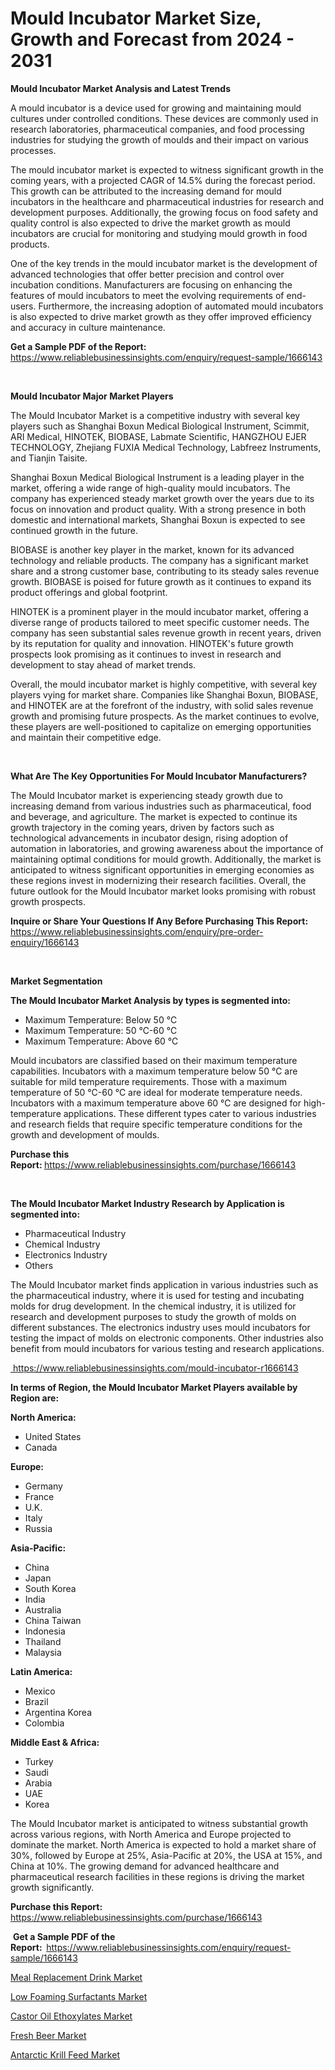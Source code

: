 <p><h1>Mould Incubator Market Size, Growth and Forecast from 2024 - 2031</h1></p><p><strong>Mould Incubator Market Analysis and Latest Trends</strong></p>
<p><p>A mould incubator is a device used for growing and maintaining mould cultures under controlled conditions. These devices are commonly used in research laboratories, pharmaceutical companies, and food processing industries for studying the growth of moulds and their impact on various processes.</p><p>The mould incubator market is expected to witness significant growth in the coming years, with a projected CAGR of 14.5% during the forecast period. This growth can be attributed to the increasing demand for mould incubators in the healthcare and pharmaceutical industries for research and development purposes. Additionally, the growing focus on food safety and quality control is also expected to drive the market growth as mould incubators are crucial for monitoring and studying mould growth in food products.</p><p>One of the key trends in the mould incubator market is the development of advanced technologies that offer better precision and control over incubation conditions. Manufacturers are focusing on enhancing the features of mould incubators to meet the evolving requirements of end-users. Furthermore, the increasing adoption of automated mould incubators is also expected to drive market growth as they offer improved efficiency and accuracy in culture maintenance.</p></p>
<p><strong>Get a Sample PDF of the Report:&nbsp;</strong> <a href="https://www.reliablebusinessinsights.com/enquiry/request-sample/1666143">https://www.reliablebusinessinsights.com/enquiry/request-sample/1666143</a></p>
<p>&nbsp;</p>
<p><strong>Mould Incubator Major Market Players</strong></p>
<p><p>The Mould Incubator Market is a competitive industry with several key players such as Shanghai Boxun Medical Biological Instrument, Scimmit, ARI Medical, HINOTEK, BIOBASE, Labmate Scientific, HANGZHOU EJER TECHNOLOGY, Zhejiang FUXIA Medical Technology, Labfreez Instruments, and Tianjin Taisite. </p><p>Shanghai Boxun Medical Biological Instrument is a leading player in the market, offering a wide range of high-quality mould incubators. The company has experienced steady market growth over the years due to its focus on innovation and product quality. With a strong presence in both domestic and international markets, Shanghai Boxun is expected to see continued growth in the future.</p><p>BIOBASE is another key player in the market, known for its advanced technology and reliable products. The company has a significant market share and a strong customer base, contributing to its steady sales revenue growth. BIOBASE is poised for future growth as it continues to expand its product offerings and global footprint.</p><p>HINOTEK is a prominent player in the mould incubator market, offering a diverse range of products tailored to meet specific customer needs. The company has seen substantial sales revenue growth in recent years, driven by its reputation for quality and innovation. HINOTEK's future growth prospects look promising as it continues to invest in research and development to stay ahead of market trends.</p><p>Overall, the mould incubator market is highly competitive, with several key players vying for market share. Companies like Shanghai Boxun, BIOBASE, and HINOTEK are at the forefront of the industry, with solid sales revenue growth and promising future prospects. As the market continues to evolve, these players are well-positioned to capitalize on emerging opportunities and maintain their competitive edge.</p></p>
<p>&nbsp;</p>
<p><strong>What Are The Key Opportunities For Mould Incubator Manufacturers?</strong></p>
<p><p>The Mould Incubator market is experiencing steady growth due to increasing demand from various industries such as pharmaceutical, food and beverage, and agriculture. The market is expected to continue its growth trajectory in the coming years, driven by factors such as technological advancements in incubator design, rising adoption of automation in laboratories, and growing awareness about the importance of maintaining optimal conditions for mould growth. Additionally, the market is anticipated to witness significant opportunities in emerging economies as these regions invest in modernizing their research facilities. Overall, the future outlook for the Mould Incubator market looks promising with robust growth prospects.</p></p>
<p><strong>Inquire or Share Your Questions If Any Before Purchasing This Report:</strong> <a href="https://www.reliablebusinessinsights.com/enquiry/pre-order-enquiry/1666143">https://www.reliablebusinessinsights.com/enquiry/pre-order-enquiry/1666143</a></p>
<p>&nbsp;</p>
<p><strong>Market Segmentation</strong></p>
<p><strong>The Mould Incubator Market Analysis by types is segmented into:</strong></p>
<p><ul><li>Maximum Temperature: Below 50 ℃</li><li>Maximum Temperature: 50 ℃-60 ℃</li><li>Maximum Temperature: Above 60 ℃</li></ul></p>
<p><p>Mould incubators are classified based on their maximum temperature capabilities. Incubators with a maximum temperature below 50 ℃ are suitable for mild temperature requirements. Those with a maximum temperature of 50 ℃-60 ℃ are ideal for moderate temperature needs. Incubators with a maximum temperature above 60 ℃ are designed for high-temperature applications. These different types cater to various industries and research fields that require specific temperature conditions for the growth and development of moulds.</p></p>
<p><strong>Purchase this Report:&nbsp;</strong><a href="https://www.reliablebusinessinsights.com/purchase/1666143">https://www.reliablebusinessinsights.com/purchase/1666143</a></p>
<p>&nbsp;</p>
<p><strong>The Mould Incubator Market Industry Research by Application is segmented into:</strong></p>
<p><ul><li>Pharmaceutical Industry</li><li>Chemical Industry</li><li>Electronics Industry</li><li>Others</li></ul></p>
<p><p>The Mould Incubator market finds application in various industries such as the pharmaceutical industry, where it is used for testing and incubating molds for drug development. In the chemical industry, it is utilized for research and development purposes to study the growth of molds on different substances. The electronics industry uses mould incubators for testing the impact of molds on electronic components. Other industries also benefit from mould incubators for various testing and research applications.</p></p>
<p><a href="https://www.reliablebusinessinsights.com/mould-incubator-r1666143">&nbsp;https://www.reliablebusinessinsights.com/mould-incubator-r1666143</a></p>
<p><strong>In terms of Region, the Mould Incubator Market Players available by Region are:</strong></p>
<p>
    <p> <strong> North America: </strong>
        <ul>
            <li>United States</li>
            <li>Canada</li>
        </ul>
        </p> 
    <p> <strong> Europe: </strong>
        <ul>
            <li>Germany</li>
            <li>France</li>
            <li>U.K.</li>
            <li>Italy</li>
            <li>Russia</li>
        </ul>
        </p> 
    <p> <strong> Asia-Pacific: </strong>
        <ul>
            <li>China</li>
            <li>Japan</li>
            <li>South Korea</li>
            <li>India</li>
            <li>Australia</li>
            <li>China Taiwan</li>
            <li>Indonesia</li>
            <li>Thailand</li>
            <li>Malaysia</li>
        </ul>
        </p> 
    <p> <strong> Latin America: </strong>
        <ul>
            <li>Mexico</li>
            <li>Brazil</li>
            <li>Argentina Korea</li>
            <li>Colombia</li>
        </ul>
        </p> 
    <p> <strong> Middle East & Africa: </strong>
        <ul>
            <li>Turkey</li>
            <li>Saudi</li>
            <li>Arabia</li>
            <li>UAE</li>
            <li>Korea</li>
        </ul>
    </p>
    </p>
<p><p>The Mould Incubator market is anticipated to witness substantial growth across various regions, with North America and Europe projected to dominate the market. North America is expected to hold a market share of 30%, followed by Europe at 25%, Asia-Pacific at 20%, the USA at 15%, and China at 10%. The growing demand for advanced healthcare and pharmaceutical research facilities in these regions is driving the market growth significantly.</p></p>
<p><strong>Purchase this Report: </strong><a href="https://www.reliablebusinessinsights.com/purchase/1666143">https://www.reliablebusinessinsights.com/purchase/1666143</a></p>
<p>&nbsp;<strong>Get a Sample PDF of the Report:&nbsp;&nbsp;</strong><a href="https://www.reliablebusinessinsights.com/enquiry/request-sample/1666143">https://www.reliablebusinessinsights.com/enquiry/request-sample/1666143</a></p>
<p><strong></strong></p>
<p><p><a href="https://medium.com/@eujr673/global-meal-replacement-drink-market-size-is-expected-to-reach-at-a-cagr-of-6-1-0521f12d62ec">Meal Replacement Drink Market</a></p><p><a href="https://github.com/drzsklfn31/Market-Research-Report-List-1/blob/main/low-foaming-surfactants-market.md">Low Foaming Surfactants Market</a></p><p><a href="https://github.com/bmorecock/Market-Research-Report-List-4/blob/main/castor-oil-ethoxylates-market.md">Castor Oil Ethoxylates Market</a></p><p><a href="https://medium.com/@tobyyundt/fresh-beer-market-size-share-trends-analysis-report-by-product-keg-beer-canned-beer-bottled-7f15797c881e">Fresh Beer Market</a></p><p><a href="https://www.linkedin.com/pulse/antarctic-krill-feed-market-analysis-report-global-insights-aa0pf?trackingId=UP0OmexQQfSLYVyaa%2BZQPQ%3D%3D">Antarctic Krill Feed Market</a></p></p>